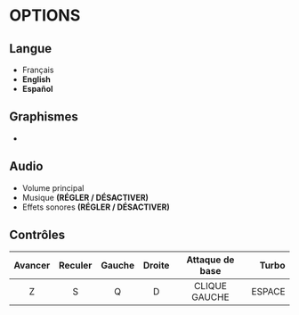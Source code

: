 # OPTIONS

## Langue

- Français
- <b>English</b>
- <b>Español</b>
## Graphismes

- 
## Audio

- Volume principal
- Musique <b>(RÉGLER / DÉSACTIVER)</b> 
- Effets sonores <b>(RÉGLER / DÉSACTIVER)</b>
## Contrôles


|Avancer  |Reculer  |Gauche  |Droite  |Attaque de base  |Turbo  |
|:-------:|:-------:|:------:|:------:|:---------------:|------:|
|Z        |S        |Q       |D       |CLIQUE GAUCHE    |ESPACE |
